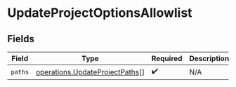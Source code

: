 # UpdateProjectOptionsAllowlist


## Fields

| Field                                                                            | Type                                                                             | Required                                                                         | Description                                                                      |
| -------------------------------------------------------------------------------- | -------------------------------------------------------------------------------- | -------------------------------------------------------------------------------- | -------------------------------------------------------------------------------- |
| `paths`                                                                          | [operations.UpdateProjectPaths](../../models/operations/updateprojectpaths.md)[] | :heavy_check_mark:                                                               | N/A                                                                              |